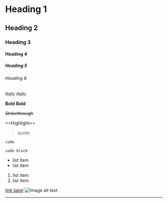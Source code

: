 # Heading 1
## Heading 2
### Heading 3
#### Heading 4
##### Heading 5
###### Heading 6

*Italic*
_Italic_

**Bold**
__Bold__

~~Strikethrough~~

==Highlight==

> quote

`code`

```
code block
```

- list item
- list item

1. list item
2. list item

[link label](https://linkurl.io)
![Image alt text](https://imageurl.io)

- - - - - - - - - - - - - - - - -
